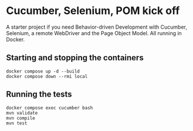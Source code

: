 # Cucumber, Selenium, POM kick off

A starter project if you need Behavior-driven Development with Cucumber, Selenium, a remote WebDriver and the Page Object Model.  All running in Docker.

## Starting and stopping the containers
````
docker compose up -d --build
docker compose down --rmi local
````

## Running the tests
````
docker compose exec cucumber bash
mvn validate
mvn compile
mvn test
````
